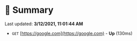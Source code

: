 # 📖 Summary
Last updated: **3/12/2021, 11:01:44 AM**

- `GET` [https://google.com](https://google.com) - **Up** (130ms)
